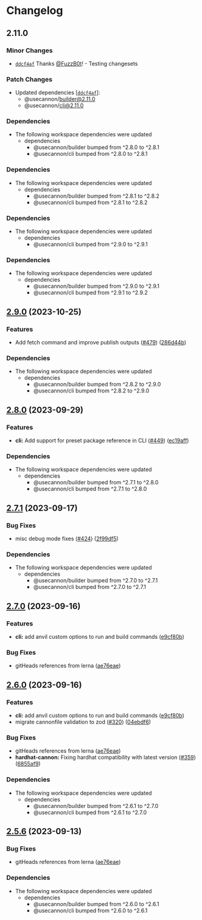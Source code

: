 # Changelog

## 2.11.0

### Minor Changes

- [`ddcf4af`](https://github.com/usecannon/cannon/commit/ddcf4af8eaa072bb328ac3c33ad9813fade10fe5) Thanks [@FuzzB0t](https://github.com/FuzzB0t)! - Testing changesets

### Patch Changes

- Updated dependencies [[`ddcf4af`](https://github.com/usecannon/cannon/commit/ddcf4af8eaa072bb328ac3c33ad9813fade10fe5)]:
  - @usecannon/builder@2.11.0
  - @usecannon/cli@2.11.0

### Dependencies

- The following workspace dependencies were updated
  - dependencies
    - @usecannon/builder bumped from ^2.8.0 to ^2.8.1
    - @usecannon/cli bumped from ^2.8.0 to ^2.8.1

### Dependencies

- The following workspace dependencies were updated
  - dependencies
    - @usecannon/builder bumped from ^2.8.1 to ^2.8.2
    - @usecannon/cli bumped from ^2.8.1 to ^2.8.2

### Dependencies

- The following workspace dependencies were updated
  - dependencies
    - @usecannon/cli bumped from ^2.9.0 to ^2.9.1

### Dependencies

- The following workspace dependencies were updated
  - dependencies
    - @usecannon/builder bumped from ^2.9.0 to ^2.9.1
    - @usecannon/cli bumped from ^2.9.1 to ^2.9.2

## [2.9.0](https://github.com/usecannon/cannon/compare/v2.8.2...v2.9.0) (2023-10-25)

### Features

- Add fetch command and improve publish outputs ([#479](https://github.com/usecannon/cannon/issues/479)) ([286d44b](https://github.com/usecannon/cannon/commit/286d44b248efd5352cb68a54a25304a201264ddc))

### Dependencies

- The following workspace dependencies were updated
  - dependencies
    - @usecannon/builder bumped from ^2.8.2 to ^2.9.0
    - @usecannon/cli bumped from ^2.8.2 to ^2.9.0

## [2.8.0](https://github.com/usecannon/cannon/compare/v2.7.1...v2.8.0) (2023-09-29)

### Features

- **cli:** Add support for preset package reference in CLI ([#449](https://github.com/usecannon/cannon/issues/449)) ([ec19aff](https://github.com/usecannon/cannon/commit/ec19affe86e0fdc6623ae6fc5d5187118757d2f0))

### Dependencies

- The following workspace dependencies were updated
  - dependencies
    - @usecannon/builder bumped from ^2.7.1 to ^2.8.0
    - @usecannon/cli bumped from ^2.7.1 to ^2.8.0

## [2.7.1](https://github.com/usecannon/cannon/compare/v2.7.0...v2.7.1) (2023-09-17)

### Bug Fixes

- misc debug mode fixes ([#424](https://github.com/usecannon/cannon/issues/424)) ([2f99df5](https://github.com/usecannon/cannon/commit/2f99df57d599653f86594ac889a0c30f8fb74c21))

### Dependencies

- The following workspace dependencies were updated
  - dependencies
    - @usecannon/builder bumped from ^2.7.0 to ^2.7.1
    - @usecannon/cli bumped from ^2.7.0 to ^2.7.1

## [2.7.0](https://github.com/usecannon/cannon/compare/v2.6.0...v2.7.0) (2023-09-16)

### Features

- **cli:** add anvil custom options to run and build commands ([e9cf80b](https://github.com/usecannon/cannon/commit/e9cf80b385f9cd6fa7d6461d201d200d4090aea9))

### Bug Fixes

- gitHeads references from lerna ([ae76eae](https://github.com/usecannon/cannon/commit/ae76eaeda3e83ab14a09198449d0e0f096ee7839))

## [2.6.0](https://github.com/usecannon/cannon/compare/v2.5.6...v2.6.0) (2023-09-16)

### Features

- **cli:** add anvil custom options to run and build commands ([e9cf80b](https://github.com/usecannon/cannon/commit/e9cf80b385f9cd6fa7d6461d201d200d4090aea9))
- migrate cannonfile validation to zod ([#320](https://github.com/usecannon/cannon/issues/320)) ([04ebdf6](https://github.com/usecannon/cannon/commit/04ebdf64f38da38f2076f4cb09b9b1e1c88d721a))

### Bug Fixes

- gitHeads references from lerna ([ae76eae](https://github.com/usecannon/cannon/commit/ae76eaeda3e83ab14a09198449d0e0f096ee7839))
- **hardhat-cannon:** Fixing hardhat compatibility with latest version ([#359](https://github.com/usecannon/cannon/issues/359)) ([6855af9](https://github.com/usecannon/cannon/commit/6855af9bca55492f77ce7a4d37d037455943429e))

### Dependencies

- The following workspace dependencies were updated
  - dependencies
    - @usecannon/builder bumped from ^2.6.1 to ^2.7.0
    - @usecannon/cli bumped from ^2.6.1 to ^2.7.0

## [2.5.6](https://github.com/usecannon/cannon/compare/v2.5.5...v2.5.6) (2023-09-13)

### Bug Fixes

- gitHeads references from lerna ([ae76eae](https://github.com/usecannon/cannon/commit/ae76eaeda3e83ab14a09198449d0e0f096ee7839))

### Dependencies

- The following workspace dependencies were updated
  - dependencies
    - @usecannon/builder bumped from ^2.6.0 to ^2.6.1
    - @usecannon/cli bumped from ^2.6.0 to ^2.6.1
